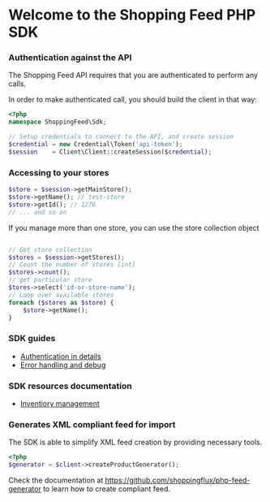 # Welcome to the Shopping Feed PHP SDK


### Authentication against the API

The Shopping Feed API requires that you are authenticated to perform any calls.

In order to make authenticated call, you should build the client in that way:

```php
<?php
namespace ShoppingFeed\Sdk;

// Setup credentials to connect to the API, and create session
$credential = new Credential\Token('api-token');
$session    = Client\Client::createSession($credential);
```

### Accessing to your stores

```php
$store = $session->getMainStore();
$store->getName(); // test-store
$store->getId(); // 1276
// ... and so on
```

If you manage more than one store, you can use the store collection object

```php

// Get store collection
$stores = $session->getStores();
// Count the number of stores [int]
$stores->count();
// get particular store
$tores->select('id-or-store-name');
// Loop over available stores
foreach ($stores as $store) {
	$store->getName(); 
}
```

### SDK guides

- [Authentication in details](doc/authenticate.md)
- [Error handling and debug](doc/error-handling.md)

### SDK resources documentation

- [Inventiory management](doc/catalog.md)


### Generates XML compliant feed for import

The SDK is able to simplify XML feed creation by providing necessary tools.

```php
<?php
$generator = $client->createProductGenerator();
```

Check the documentation at https://github.com/shoppingflux/php-feed-generator to learn how to create compliant feed.

